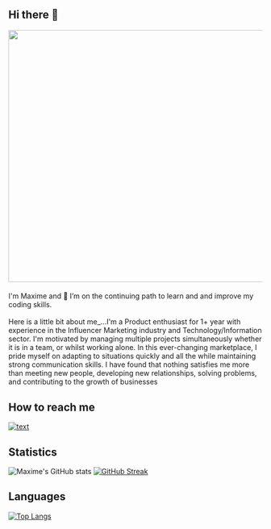 ## Hi there 👋
<p align="left">
  <img src="https://media.giphy.com/media/v1.Y2lkPTc5MGI3NjExZjliNjgyZGRkY2E3ZWQ3MjFjYzdlZDUxODBiMmUwNDY2MzRmZTdiNyZjdD1n/hpXdHPfFI5wTABdDx9/giphy.gif" width="600" height="500/>

<br>
<br>
<br>
<br>
<p align="left">
<h4> </h4> 
I'm Maxime and 🌱 I’m on the continuing path to learn and and improve my coding skills. 
<br>
<br>
Here is a little bit about me_...I'm a Product enthusiast for 1+ year with experience in the Influencer Marketing industry and Technology/Information sector. I'm motivated by managing multiple projects simultaneously whether it is in a team, or whilst working alone. In this ever-changing marketplace, I pride myself on adapting to situations quickly and all the while maintaining strong communication skills. I have found that nothing satisfies me more than meeting new people, developing new relationships, solving problems, and contributing to the growth of businesses


<h2> How to reach me</h2> 

[![text](https://img.shields.io/badge/LinkedIn-0077B5?style=for-the-badge&logo=linkedin&logoColor=white)](https://www.linkedin.com/in/maxime-favreau/)


<h2> Statistics </h2>

![Maxime's GitHub stats](https://github-readme-stats.vercel.app/api?username=mmmaxime&show_icons=true&theme=tokyonight)
[![GitHub Streak](https://github-readme-streak-stats.herokuapp.com?user=mmmaxime&theme=tokyonight)](https://git.io/streak-stats)


<h2> Languages </h2>  

[![Top Langs](https://github-readme-stats.vercel.app/api/top-langs/?username=mmmaxime&show_icons=true&theme=tokyonight)](https://github.com/mmmaxime/github-readme-stats)
<br>



